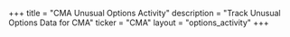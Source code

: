 +++
title = "CMA Unusual Options Activity"
description = "Track Unusual Options Data for CMA"
ticker = "CMA"
layout = "options_activity"
+++

